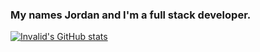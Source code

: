 ### My names Jordan and I'm a full stack developer.

[![Invalid's GitHub stats](https://github-readme-stats.vercel.app/api?username=invalidcpp&show_icons=true&theme=dracula)](https://github.com/anuraghazra/github-readme-stats)

<!--
[![invalid's wakatime stats](https://github-readme-stats.vercel.app/api/wakatime?username=invalidcpp)](https://github.com/anuraghazra/github-readme-stats)


